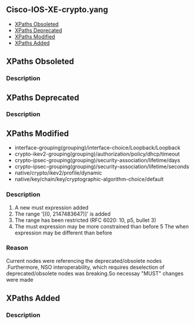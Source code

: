 ## Cisco-IOS-XE-crypto.yang


- [XPaths Obsoleted](#xpaths-obsoleted)
- [XPaths Deprecated](#xpaths-deprecated)
- [XPaths Modified](#xpaths-modified)
- [XPaths Added](#xpaths-added)

## XPaths Obsoleted

### Description

## XPaths Deprecated

### Description

## XPaths Modified

- interface-grouping(grouping)/interface-choice/Loopback/Loopback
- crypto-ikev2-grouping(grouping)/authorization/policy/dhcp/timeout
- crypto-ipsec-grouping(grouping)/security-association/lifetime/days
- crypto-ipsec-grouping(grouping)/security-association/lifetime/seconds
- native/crypto/ikev2/profile/dynamic
- native/key/chain/key/cryptographic-algorithm-choice/default

### Description

1. A new must expression added
2. The range '[(0, 2147483647)]' is added
3. The range has been restricted (RFC 6020: 10, p5, bullet 3)
4. The must expression may be more constrained than before
5  The when expression may be different than before

### Reason

Current nodes were referencing the deprecated/obsolete nodes .Furthermore, NSO interoperability, which requires deselection of deprecated/obsolete nodes was breaking.So necessay "MUST" changes were made

## XPaths Added

### Description

